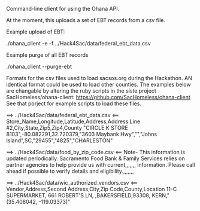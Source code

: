 Command-line client for using the Ohana API.

At the moment, this uploads a set of EBT records from a csv file.


Example upload of EBT:

./ohana_client -e -f ../Hack4Sac/data/federal_ebt_data.csv


Example purge of all EBT records

./ohana_client --purge-ebt

Formats for the csv files used to load sacsos.org during the Hackathon.  AN identical format could be used to load other counties.
The examples below are changable by altering the ruby scripts in the siste project SacHomeless/ohana-client: https://github.com/SacHomeless/ohana-client
See that porject for example scripts to load these files.


==> ../Hack4Sac/data/federal_ebt_data.csv <==
Store_Name,Longitude,Latitude,Address,Address Line #2,City,State,Zip5,Zip4,County
"CIRCLE K STORE 8103",-80.082291,32.720379,"3603 Maybank Hwy","","Johns Island",SC,"29455","4825","CHARLESTON"

==> ../Hack4Sac/data/food_by_zip_code.csv <==
Note- This information is updated periodically. Sacramento Food Bank & Family Services relies on partner agencies to help provide us with current,,,,,,,
information. Please call ahead if possible to verify details and eligibility.,,,,,,,

==> ../Hack4Sac/data/wic_authorized_vendors.csv <==
Vendor,Address,Second Address,City,Zip Code,County,Location
11-C SUPERMARKET, 661 ROBERT'S LN,  ,BAKERSFIELD,93308, KERN,"(35.408042, -119.03373)"
